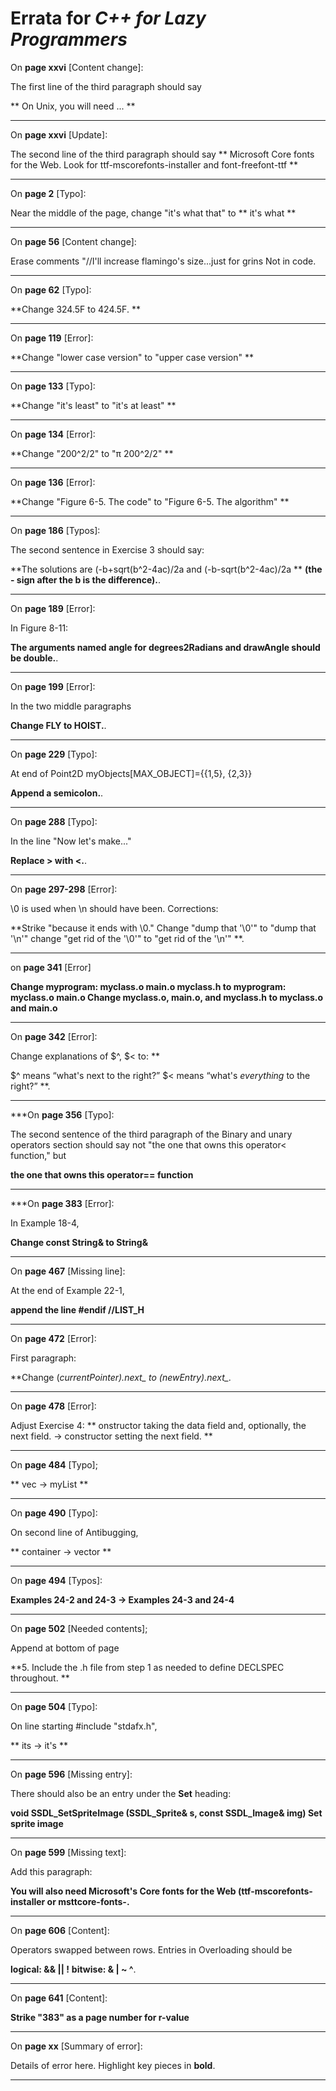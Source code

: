 # Errata for *C++ for Lazy Programmers*

On **page xxvi** [Content change]:

The first line of the third paragraph should say

** On Unix, you will need ... **

***

On **page xxvi** [Update]:

The second line of the third paragraph should say
** Microsoft Core fonts for the Web. Look for ttf-mscorefonts-installer and font-freefont-ttf **

***

On **page 2** [Typo]:

Near the middle of the page, change "it's what that" to 
** it's what **

***

On **page 56** [Content change]:

Erase comments "//I'll increase flamingo's size...just for grins
Not in code.

***

On **page 62** [Typo]:

**Change 324.5F to 424.5F. **

***

On **page 119** [Error]:

**Change "lower case version" to "upper case version" **

***

On **page 133** [Typo]:

**Change "it's least" to "it's at least" **

***

On **page 134** [Error]:

**Change "200^2/2" to "π 200^2/2" **

***

On **page 136** [Error]:

**Change "Figure 6-5. The code" to "Figure 6-5. The algorithm" **

***

On **page 186** [Typos]:
 
The second sentence in Exercise 3 should say:

**The solutions are (-b+sqrt(b^2-4ac)/2a and (-b-sqrt(b^2-4ac)/2a **
**(the - sign after the b is the difference).**.

***

On **page 189** [Error]:
 
In Figure 8-11:

**The arguments named angle for degrees2Radians and drawAngle should be double.**.

***

On **page 199** [Error]:
 
In the two middle paragraphs

**Change FLY to HOIST.**.

***

On **page 229** [Typo]:
 
At end of Point2D myObjects[MAX_OBJECT]={{1,5}, {2,3}}

**Append a semicolon.**.

***

On **page 288** [Typo]:
 
In the line "Now let's make..."

**Replace > with <.**.

***

On **page 297-298** [Error]:
 
\0 is used when \n should have been. Corrections:

**Strike "because it ends with \0."
  Change "dump that '\0'" to "dump that '\n'"
  change "get rid of the '\0'" to "get rid of the '\n'"
**.

***

on **page 341** [Error]

**Change myprogram: myclass.o main.o myclass.h to myprogram: myclass.o main.o
  Change myclass.o, main.o, and myclass.h  to  myclass.o and main.o**

***

On **page 342** [Error]:
 
Change explanations of $^, $< to:
**

$^ means “what's next to the right?”
$< means “what's *everything* to the right?”
**.

***

***On **page 356** [Typo]:

The second sentence of the third paragraph of the Binary and unary operators
section should say not "the one that owns this operator< function," but

**the one that owns this operator== function**

***


***On **page 383** [Error]:

In Example 18-4,

**Change const String& to String&**

***

On **page 467** [Missing line]:

At the end of Example 22-1,

**append the line #endif //LIST_H**

***

On **page 472** [Error]:

First paragraph:

**Change (*currentPointer).next_ to (*newEntry).next_.**

***

On **page 478** [Error]:

Adjust Exercise 4:
** onstructor taking the data field and, optionally, the next field. -> constructor setting the next field.  **

***

On **page 484** [Typo];

** vec -> myList **

***

On **page 490** [Typo]:

On second line of Antibugging,

** container -> vector **

***

On **page 494** [Typos]:

**Examples 24-2 and 24-3 -> Examples 24-3 and 24-4**

***

On **page 502** [Needed contents];

Append at bottom of page

**5.	Include the .h file from step 1 as needed to define DECLSPEC throughout. **

***

On **page 504** [Typo]:

On line starting #include "stdafx.h", 

** its -> it's **

***

On **page 596** [Missing entry]:

There should also be an entry under the **Set** heading:

**void SSDL_SetSpriteImage (SSDL_Sprite& s, const SSDL_Image& img)        Set sprite image**

***

On **page 599** [Missing text]:

Add this paragraph:

**You will also need Microsoft's Core fonts for the Web (ttf-mscorefonts-installer or msttcore-fonts-<something or other>.**

***

On **page 606** [Content]:
 
Operators swapped between rows. Entries in Overloading should be

 **logical: && || !**
 **bitwise: & | ~ ^**.

***

On **page 641** [Content]:

 **Strike "383" as a page number for r-value**

***

On **page xx** [Summary of error]:
 
Details of error here. Highlight key pieces in **bold**.

***